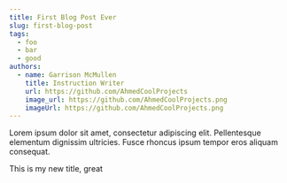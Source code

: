 ```yaml
---
title: First Blog Post Ever
slug: first-blog-post
tags:
  - foo
  - bar
  - good
authors:
  - name: Garrison McMullen
    title: Instruction Writer
    url: https://github.com/AhmedCoolProjects
    image_url: https://github.com/AhmedCoolProjects.png
    imageUrl: https://github.com/AhmedCoolProjects.png
---
```

Lorem ipsum dolor sit amet, consectetur adipiscing elit. Pellentesque elementum dignissim ultricies. Fusce rhoncus ipsum tempor eros aliquam consequat.



T﻿his is my new title, great